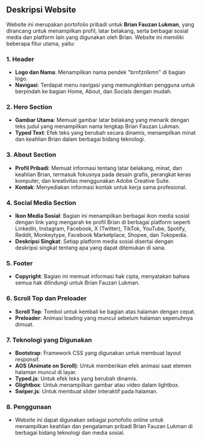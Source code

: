 ## Deskripsi Website

Website ini merupakan portofolio pribadi untuk **Brian Fauzan Lukman**, yang dirancang untuk menampilkan profil, latar belakang, serta berbagai sosial media dan platform lain yang digunakan oleh Brian. Website ini memiliki beberapa fitur utama, yaitu:

### 1. **Header**
   - **Logo dan Nama**: Menampilkan nama pendek "brnfznlkmn" di bagian logo.
   - **Navigasi**: Terdapat menu navigasi yang memungkinkan pengguna untuk berpindah ke bagian Home, About, dan Socials dengan mudah.

### 2. **Hero Section**
   - **Gambar Utama**: Memuat gambar latar belakang yang menarik dengan teks judul yang menampilkan nama lengkap Brian Fauzan Lukman.
   - **Typed Text**: Efek teks yang berubah secara dinamis, menampilkan minat dan keahlian Brian dalam berbagai bidang teknologi.

### 3. **About Section**
   - **Profil Pribadi**: Memuat informasi tentang latar belakang, minat, dan keahlian Brian, termasuk fokusnya pada desain grafis, perangkat keras komputer, dan kreativitas menggunakan Adobe Creative Suite.
   - **Kontak**: Menyediakan informasi kontak untuk kerja sama profesional.

### 4. **Social Media Section**
   - **Ikon Media Sosial**: Bagian ini menampilkan berbagai ikon media sosial dengan link yang mengarah ke profil Brian di berbagai platform seperti LinkedIn, Instagram, Facebook, X (Twitter), TikTok, YouTube, Spotify, Reddit, Monkeytype, Facebook Marketplace, Shopee, dan Tokopedia.
   - **Deskripsi Singkat**: Setiap platform media sosial disertai dengan deskripsi singkat tentang apa yang dapat ditemukan di sana.

### 5. **Footer**
   - **Copyright**: Bagian ini memuat informasi hak cipta, menyatakan bahwa semua hak dilindungi untuk Brian Fauzan Lukman.

### 6. **Scroll Top dan Preloader**
   - **Scroll Top**: Tombol untuk kembali ke bagian atas halaman dengan cepat.
   - **Preloader**: Animasi loading yang muncul sebelum halaman sepenuhnya dimuat.

### 7. **Teknologi yang Digunakan**
   - **Bootstrap**: Framework CSS yang digunakan untuk membuat layout responsif.
   - **AOS (Animate on Scroll)**: Untuk memberikan efek animasi saat elemen halaman muncul di layar.
   - **Typed.js**: Untuk efek teks yang berubah dinamis.
   - **Glightbox**: Untuk menampilkan gambar atau video dalam lightbox.
   - **Swiper.js**: Untuk membuat slider interaktif pada halaman.

### 8. **Penggunaan**
   - Website ini dapat digunakan sebagai portofolio online untuk menampilkan keahlian dan pengalaman pribadi Brian Fauzan Lukman di berbagai bidang teknologi dan media sosial.
